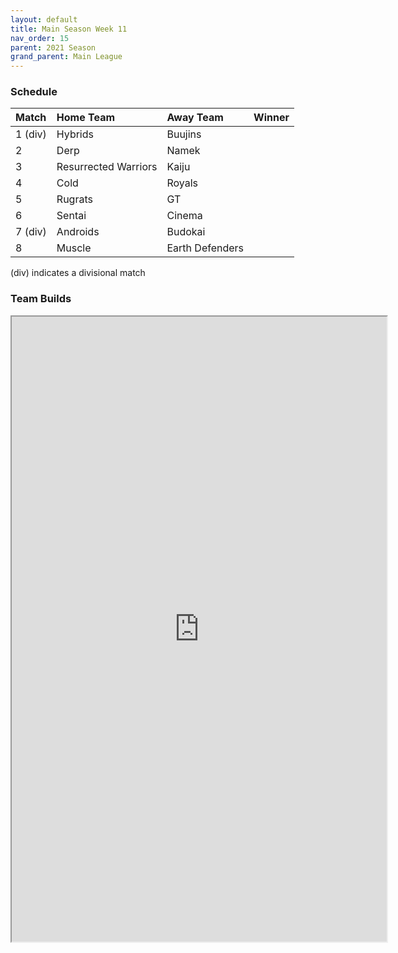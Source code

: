 ```yaml
---
layout: default
title: Main Season Week 11
nav_order: 15
parent: 2021 Season
grand_parent: Main League
---
```

### Schedule

|Match          |  Home Team            | Away Team        | Winner          |
| :-------------| :---------------------| :----------------| :---------------|
| 1 (div)       | Hybrids               | Buujins               |   |
| 2             | Derp                  | Namek     |  |
| 3             | Resurrected Warriors  | Kaiju          |  |
| 4             | Cold                  | Royals  |  |
| 5             | Rugrats               | GT             |           |
| 6             | Sentai                | Cinema             |            |
| 7 (div)       | Androids              | Budokai           |          | 
| 8             | Muscle                | Earth Defenders          |          |

(div) indicates a divisional match

### Team Builds 

<iframe width=600 height=1000 scrolling="yes" src="https://docs.google.com/document/d/e/2PACX-1vQ_UDo7oF55LZH1SJLo7BR1l7dK-EtK0KtmV_iq3FsuuAgvGrC-jGiCvkDxqW1I8hQyronnqidS1kmo/pub?embedded=true"></iframe>	 	